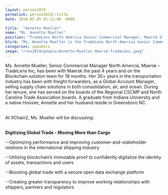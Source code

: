 ```yaml
---
layout: person2019
permalink: person2019/:title
date: 2018-05-05 01:11:00 -0600

title:  "Annette Mueller"
name: "Ms. Annette Mueller"
position: "TradeLens North America Senior Commercial Manager, Maersk GTD Inc."
blurb: "Ms. Annette Mueller is the TradeLens North America Senior Commercial Manager at Maersk GTD Inc."
categories: speakers
image: "/res2019/people/Annette-Mueller_Maersk-TradeLens.jpeg"
---
```

Ms. Annette Mueller, Senior Commercial Manager North Amercia, Maersk – TradeLens Inc, has been with Maersk the past 4 years and on the Blockchain solution team for 18 months. Her 30+ years in the transportation industry has been with freight forwarders, as a Global Account Manager, selling supply chain solutions in both consolidation, air, and ocean. During her tenure, she has served on the boards of the Regional CSCMP and North Carolina Trade Association boards. A graduate from Indiana University and a native Hoosier, Annette and her husband reside in Greensboro NC. 

<br>
At XChain2, Ms. Mueller will be discussing:
<br>
<br>
<p><b>Digitizing Global Trade - Moving More than Cargo</b></p>

<p>--Optimizing performance and improving customer-and-stakeholder relations in the international shipping industry</p>
<p>--Utilizing blockchain’s immutable proof to confidently digitalize the identity of assets, transactions and users</p>
<p>--Boosting global trade with a secure open data exchange platform</p>
<p>--Creating greater transparency to improve working relationships with shippers, partners and regulators</p>
